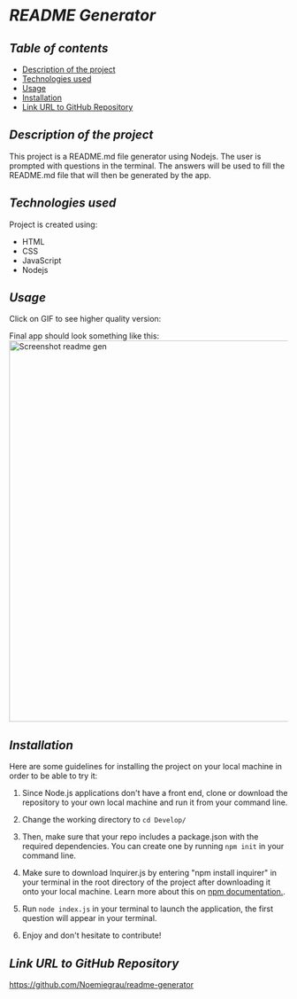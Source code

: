 # **_README Generator_**

## **_Table of contents_**
* [Description of the project](#description-of-the-project)
* [Technologies used](#technologies-used)
* [Usage](#usage)
* [Installation](#installation)
* [Link URL to GitHub Repository](#link-URL-to-GitHub-repository)

## **_Description of the project_**
This project is a README.md file generator using Nodejs. The user is prompted with questions in the terminal. The answers will be used to fill the README.md file that will then be generated by the app.

## **_Technologies used_**
Project is created using:
* HTML
* CSS
* JavaScript
* Nodejs

## **_Usage_**
Click on GIF to see higher quality version:


Final app should look something like this:
<img width="688" alt="Screenshot readme gen" src="https://user-images.githubusercontent.com/78329298/114910819-30f5af80-9dd3-11eb-8061-040896401c1f.png">

## **_Installation_**
Here are some guidelines for installing the project on your local machine in order to be able to try it: 

1. Since Node.js applications don't have a front end, clone or download the repository to your own local machine and run it from your command line.

2. Change the working directory to ```cd Develop/```

3. Then, make sure that your repo includes a package.json with the required dependencies. You can create one by running ```npm init``` in your command line.

4. Make sure to download Inquirer.js by entering "npm install inquirer" in your terminal in the root directory of the project after downloading it onto your local machine. Learn more about this on [npm documentation.](https://www.npmjs.com/package/inquirer).

5. Run ```node index.js``` in your terminal to launch the application, the first question will appear in your terminal. 

6. Enjoy and don't hesitate to contribute!

## **_Link URL to GitHub Repository_**
https://github.com/Noemiegrau/readme-generator
